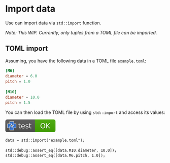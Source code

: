 # Import data

Use can import data via `std::import` function.

*Note: This WIP. Currently, only tuples from a TOML file can be imported.*


## TOML import

Assuming, you have the following data in a TOML file `example.toml`:

```toml
[M6]
diameter = 6.0
pitch = 1.0

[M10]
diameter = 10.0
pitch = 1.5
```

You can then load the TOML file by using `std::import` and access its values:

[![test](.test/toml_import.svg)](.test/toml_import.log)

```µcad,toml_import
data = std::import("example.toml");

std::debug::assert_eq([data.M10.diameter, 10.0]);
std::debug::assert_eq([data.M6.pitch, 1.0]);
```

